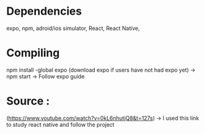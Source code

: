 
# Dependencies 
expo,
npm, 
adroid/ios simulator,
React, 
React Native,
# Compiling
npm install -global expo (download expo if users have not had expo yet) ->
npm start ->
Follow expo guide
# Source :
(https://www.youtube.com/watch?v=0kL6nhutjQ8&t=127s) -> I used this link to study react native and follow the project
 
